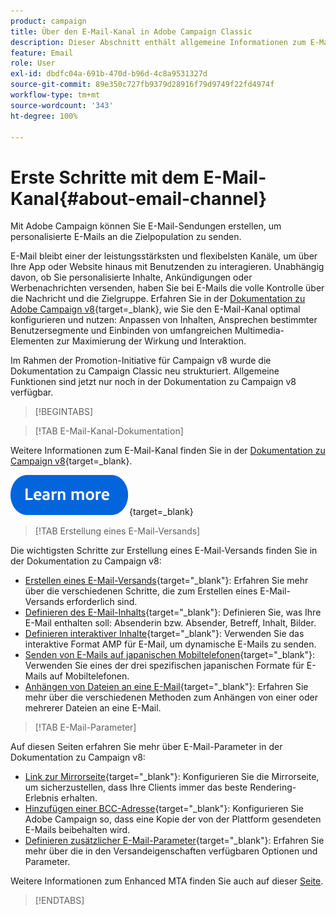 ```yaml
---
product: campaign
title: Über den E-Mail-Kanal in Adobe Campaign Classic
description: Dieser Abschnitt enthält allgemeine Informationen zum E-Mail-Kanal in Adobe Campaign
feature: Email
role: User
exl-id: dbdfc04a-691b-470d-b96d-4c8a9531327d
source-git-commit: 89e350c727fb9379d28916f79d9749f22fd4974f
workflow-type: tm+mt
source-wordcount: '343'
ht-degree: 100%

---
```


# Erste Schritte mit dem E-Mail-Kanal{#about-email-channel}

Mit Adobe Campaign können Sie E-Mail-Sendungen erstellen, um personalisierte E-Mails an die Zielpopulation zu senden. 

E-Mail bleibt einer der leistungsstärksten und flexibelsten Kanäle, um über Ihre App oder Website hinaus mit Benutzenden zu interagieren. Unabhängig davon, ob Sie personalisierte Inhalte, Ankündigungen oder Werbenachrichten versenden, haben Sie bei E-Mails die volle Kontrolle über die Nachricht und die Zielgruppe. Erfahren Sie in der [Dokumentation zu Adobe Campaign v8](https://experienceleague.adobe.com/de/docs/campaign/campaign-v8/send/emails/email){target=_blank}, wie Sie den E-Mail-Kanal optimal konfigurieren und nutzen: Anpassen von Inhalten, Ansprechen bestimmter Benutzersegmente und Einbinden von umfangreichen Multimedia-Elementen zur Maximierung der Wirkung und Interaktion.

Im Rahmen der Promotion-Initiative für Campaign v8 wurde die Dokumentation zu Campaign Classic neu strukturiert. Allgemeine Funktionen sind jetzt nur noch in der Dokumentation zu Campaign v8 verfügbar.


>[!BEGINTABS]

>[!TAB E-Mail-Kanal-Dokumentation]

Weitere Informationen zum E-Mail-Kanal finden Sie in der [Dokumentation zu Campaign v8](https://experienceleague.adobe.com/de/docs/campaign/campaign-v8/send/emails/email){target=_blank}.


[![Bild](../../assets/do-not-localize/learn-more-button.svg)](https://experienceleague.adobe.com/de/docs/campaign/campaign-v8/send/emails/email){target=_blank}


>[!TAB Erstellung eines E-Mail-Versands]

Die wichtigsten Schritte zur Erstellung eines E-Mail-Versands finden Sie in der Dokumentation zu Campaign v8:

* [Erstellen eines E-Mail-Versands](https://experienceleague.adobe.com/de/docs/campaign/campaign-v8/send/emails/email){target="_blank"}: Erfahren Sie mehr über die verschiedenen Schritte, die zum Erstellen eines E-Mail-Versands erforderlich sind.
* [Definieren des E-Mail-Inhalts](https://experienceleague.adobe.com/de/docs/campaign/campaign-v8/send/emails/defining-the-email-content){target="_blank"}: Definieren Sie, was Ihre E-Mail enthalten soll: Absenderin bzw. Absender, Betreff, Inhalt, Bilder.
* [Definieren interaktiver Inhalte](https://experienceleague.adobe.com/de/docs/campaign/campaign-v8/send/emails/defining-interactive-content){target="_blank"}: Verwenden Sie das interaktive Format AMP für E-Mail, um dynamische E-Mails zu senden.
* [Senden von E-Mails auf japanischen Mobiltelefonen](https://experienceleague.adobe.com/de/docs/campaign/campaign-v8/send/emails/sending-emails-on-japanese-mobiles){target="_blank"}: Verwenden Sie eines der drei spezifischen japanischen Formate für E-Mails auf Mobiltelefonen.
* [Anhängen von Dateien an eine E-Mail](https://experienceleague.adobe.com/de/docs/campaign/campaign-v8/send/emails/attaching-files){target="_blank"}: Erfahren Sie mehr über die verschiedenen Methoden zum Anhängen von einer oder mehrerer Dateien an eine E-Mail.


>[!TAB E-Mail-Parameter]

Auf diesen Seiten erfahren Sie mehr über E-Mail-Parameter in der Dokumentation zu Campaign v8:

* [Link zur Mirrorseite](https://experienceleague.adobe.com/de/docs/campaign/campaign-v8/send/emails/mirror-page){target="_blank"}: Konfigurieren Sie die Mirrorseite, um sicherzustellen, dass Ihre Clients immer das beste Rendering-Erlebnis erhalten.
* [Hinzufügen einer BCC-Adresse](https://experienceleague.adobe.com/docs/campaign/campaign-v8/send/emails/email-bcc.html?lang=de){target="_blank"}: Konfigurieren Sie Adobe Campaign so, dass eine Kopie der von der Plattform gesendeten E-Mails beibehalten wird.
* [Definieren zusätzlicher E-Mail-Parameter](https://experienceleague.adobe.com/de/docs/campaign/campaign-v8/send/emails/email-parameters){target="_blank"}: Erfahren Sie mehr über die in den Versandeigenschaften verfügbaren Optionen und Parameter.

Weitere Informationen zum Enhanced MTA finden Sie auch auf dieser [Seite](sending-with-enhanced-mta.md).

>[!ENDTABS]





<!--
Adobe Campaign lets you mass deliver personalized electronic messages to a target population.

Before starting sending emails:

* Make sure recipient profiles contain at least an email address.
* Learn more about the Adobe Campaign [Delivery best practices](delivery-best-practices.md).
* Read out these sections to learn more about Deliverability: [Deliverability management in Campaign](about-deliverability.md) and [Deliverability best practices guide](https://experienceleague.adobe.com/docs/deliverability-learn/deliverability-best-practice-guide/introduction.html).

The key steps to send an email are as follows:

* [Create an email delivery](creating-an-email-delivery.md)
* [Define the target population](steps-defining-the-target-population.md)
* [Define the email content](defining-the-email-content.md)
* [Send the email](sending-messages.md)
* [Monitor the delivery](about-delivery-monitoring.md)

The sections below provide information that is specific to the email channel. For global information on how to create a delivery, refer to [this section](steps-about-delivery-creation-steps.md).
-->